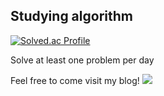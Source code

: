 ## Studying algorithm

[![Solved.ac Profile](http://mazassumnida.wtf/api/v2/generate_badge?boj=help0304)](https://solved.ac/help0304/)

Solve at least one problem per day

Feel free to come visit my blog!
<a href="https://velog.io/@jollidah?tag=%EC%95%8C%EA%B3%A0%EB%A6%AC%EC%A6%98" target="_blank"><img src="https://img.shields.io/badge/Velog-00CC00?style= flat-square&logo=Velog&logoColor=FFFFFF"/></a>

